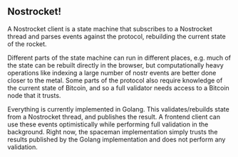 ## Nostrocket!

A Nostrocket client is a state machine that subscribes to a Nostrocket thread and parses events against the protocol, rebuilding the current state of the rocket. 

Different parts of the state machine can run in different places, e.g. much of the state can be rebuilt directly in the browser, but computationally heavy operations like indexing a large number of nostr events are better done closer to the metal. Some parts of the protocol also require knowledge of the current state of Bitcoin, and so a full validator needs access to a Bitcoin node that it trusts.

Everything is currently implemented in Golang. This validates/rebuilds state from a Nostrocket thread, and publishes the result. A frontend client can use these events optimistically while performing full validation in the background. Right now, the spaceman implementation simply trusts the results published by the Golang implementation and does not perform any validation.
